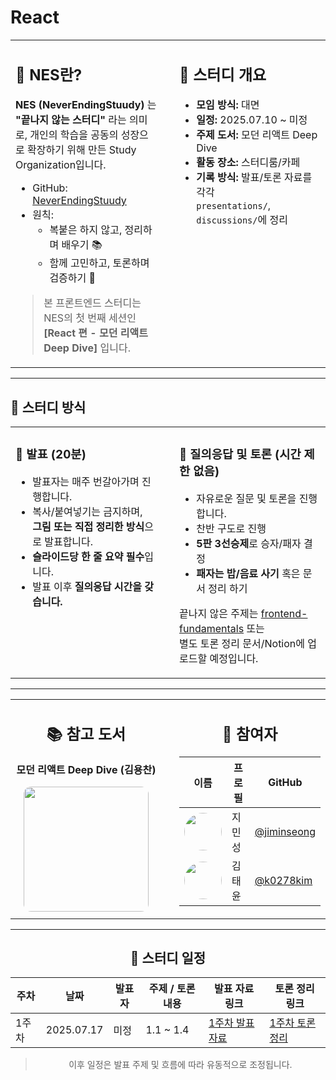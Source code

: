 # React

<div align="center">

<table style="width: 100%; border-collapse: collapse; border: none;">
  <tr>
    <td width="48%" valign="top">

## 🌱 NES란?

**NES (NeverEndingStuudy)** 는 **"끝나지 않는 스터디"** 라는 의미로, 개인의 학습을 공동의 성장으로 확장하기 위해 만든 Study Organization입니다.

- GitHub: [NeverEndingStuudy](https://github.com/NeverEndingStuudy)  
- 원칙:  
  - 복붙은 하지 않고, 정리하며 배우기 📚  
  - 함께 고민하고, 토론하며 검증하기 🧠 

> 본 프론트엔드 스터디는 NES의 첫 번째 세션인  
> **[React 편 - 모던 리액트 Deep Dive]** 입니다.

</td>

<td width="4%"></td>

<td width="48%" valign="top">

## 🧾 스터디 개요

- **모임 방식:** 대면  
- **일정:** 2025.07.10 ~ 미정
- **주제 도서:** 모던 리액트 Deep Dive  
- **활동 장소:** 스터디룸/카페  
- **기록 방식:** 발표/토론 자료를 각각  
  `presentations/`, `discussions/`에 정리  

</td>
  </tr>
</table>

</div>

---

## 🧠 스터디 방식

<div align="center">

<table style="width: 100%; border-collapse: collapse; border: none;">
  <tr>
    <td width="48%" valign="top">

### 📖 발표 (20분)

- 발표자는 매주 번갈아가며 진행합니다.  
- 복사/붙여넣기는 금지하며,  
  **그림 또는 직접 정리한 방식**으로 발표합니다.  
- **슬라이드당 한 줄 요약 필수**입니다.  
- 발표 이후 **질의응답 시간을 갖습니다.**

</td>

<td width="4%"></td>

<td width="48%"  valign="top">

### 💬 질의응답 및 토론 (시간 제한 없음)
- 자유로운 질문 및 토론을 진행합니다.  
- 찬반 구도로 진행  
- **5판 3선승제**로 승자/패자 결정  
- **패자는 밥/음료 사기** 혹은 문서 정리 하기

끝나지 않은 주제는 [frontend-fundamentals](https://github.com/toss/frontend-fundamentals) 또는  
별도 토론 정리 문서/Notion에 업로드할 예정입니다.

</td>
  </tr>
</table>

</div>

---

<div align="center">

<table style="width: 100%; border-collapse: collapse; border: none;">
  <tr>
    <td width="48%" align="center" valign="top">

## 📚 참고 도서

**모던 리액트 Deep Dive (김용찬)**

<img src="https://contents.kyobobook.co.kr/sih/fit-in/458x0/pdt/9791158394646.jpg" width="200" style="border-radius: 12px;"/>

</td>

<td width="4%"></td>

<td width="48%" align="center" valign="top">

## 👥 참여자

| 이름   | 프로필 | GitHub |
|--------|--------|--------|
| <img src="https://avatars.githubusercontent.com/u/132000885?v=4" width="60" style="border-radius: 50%;"/> | 지민성 | [@jiminseong](https://github.com/jiminseong) |
| <img src="https://avatars.githubusercontent.com/u/19889463?v=44" width="60" style="border-radius: 50%;"/> | 김태윤 | [@k0278kim](https://github.com/k0278kim) |

</td>
  </tr>
</table>

</div>

---


<div align="center">



## 📅 스터디 일정


| 주차   | 날짜         | 발표자 | 주제 / 토론 내용             | 발표 자료 링크 | 토론 정리 링크 |
|--------|--------------|--------|------------------------------|----------------|----------------|
| 1주차 | 2025.07.17   | 미정   | 1.1 ~ 1.4  | [1주차 발표 자료](presentations/week1.md) | [1주차 토론 정리](discussions/week1.md) |

> 이후 일정은 발표 주제 및 흐름에 따라 유동적으로 조정됩니다.


</div>
